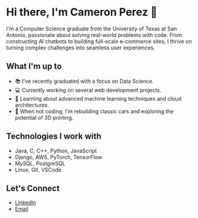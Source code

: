 # Hi there, I'm Cameron Perez 👋

I'm a Computer Science graduate from the University of Texas at San Antonio, passionate about solving real-world problems with code. From constructing AI chatbots to building full-scale e-commerce sites, I thrive on turning complex challenges into seamless user experiences.

## What I'm up to
- 📚 I've recently graduated with a focus on Data Science.
- 💻 Currently working on several web development projects.
- 🌱 Learning about advanced machine learning techniques and cloud architectures.
- 🚗 When not coding, I'm rebuilding classic cars and exploring the potential of 3D printing.

## Technologies I work with
- Java, C, C++, Python, JavaScript
- Django, AWS, PyTorch, TensorFlow
- MySQL, PostgreSQL
- Linux, Git, VSCode

## Let's Connect
- [LinkedIn](https://www.linkedin.com/in/cameron-perez/)
- [Email](mailto:perecame8700@gmail.com)
